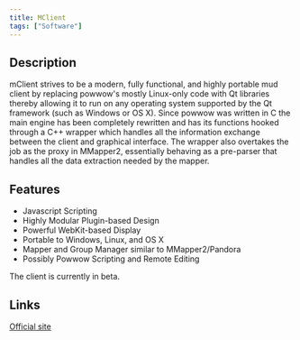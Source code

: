 ```yaml
---
title: MClient
tags: ["Software"]
---
```

## Description

mClient strives to be a modern, fully functional, and highly portable
mud client by replacing powwow's mostly Linux-only code with Qt
libraries thereby allowing it to run on any operating system supported
by the Qt framework (such as Windows or OS X). Since powwow was written
in C the main engine has been completely rewritten and has its functions
hooked through a C++ wrapper which handles all the information exchange
between the client and graphical interface. The wrapper also overtakes
the job as the proxy in MMapper2, essentially behaving as a pre-parser
that handles all the data extraction needed by the mapper.

## Features

- Javascript Scripting
- Highly Modular Plugin-based Design
- Powerful WebKit-based Display
- Portable to Windows, Linux, and OS X
- Mapper and Group Manager similar to MMapper2/Pandora
- Possibly Powwow Scripting and Remote Editing

The client is currently in beta.

## Links

[Official site](http://code.google.com/p/mclient-mume/)

